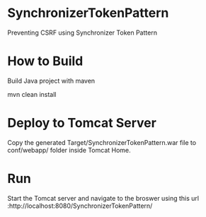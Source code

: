 # SynchronizerTokenPattern
Preventing CSRF using Synchronizer Token Pattern

# How to Build

Build Java project with maven

mvn clean install

# Deploy to Tomcat Server 

Copy the generated Target/SynchronizerTokenPattern.war file to conf/webapp/ folder inside Tomcat Home.

# Run

Start the Tomcat server and navigate to the broswer using this url :http://localhost:8080/SynchronizerTokenPattern/ 
